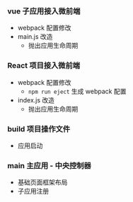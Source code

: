 ### vue 子应用接入微前端
- webpack 配置修改
- main.js 改造
  - 抛出应用生命周期

### React 项目接入微前端
- webpack 配置修改
  - `npm run eject` 生成 webpack 配置
- index.js 改造
  - 抛出应用生命周期

### build 项目操作文件
-  应用启动

### main 主应用 - 中央控制器
-  基础页面框架布局
-  子应用注册